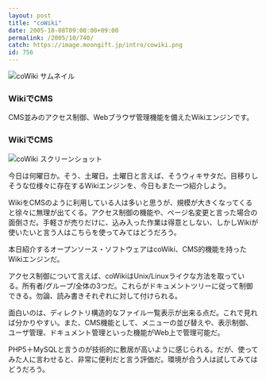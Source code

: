 ```yaml
---
layout: post
title: "coWiki"
date: 2005-10-08T09:00:00+09:00
permalink: /2005/10/740/
catch: https://image.moongift.jp/intro/cowiki.png
id: 756
---
```

 ![coWiki サムネイル](https://image.moongift.jp/intro/cowiki.s.png "coWiki サムネイル")
  

### WikiでCMS
  
CMS並みのアクセス制御、Webブラウザ管理機能を備えたWikiエンジンです。  
<!--more-->  

### WikiでCMS
  

![coWiki スクリーンショット](https://image.moongift.jp/intro/cowiki.png "coWiki スクリーンショット")

  

今日は何曜日か。そう、土曜日。土曜日と言えば、そうウィキサタだ。目移りしそうな位様々に存在するWikiエンジンを、今日もまた一つ紹介しよう。

  

WikiをCMSのように利用している人は多いと思うが、規模が大きくなってくると徐々に無理が出てくる。アクセス制御の機能や、ページ名変更と言った場合の面倒さだ。手軽さが売りだけに、込み入った作業は得意としない、しかしWikiが使いたいと言う人はこちらを使ってみてはどうだろう。

  

本日紹介するオープンソース・ソフトウェアはcoWiki、CMS的機能を持ったWikiエンジンだ。

  

アクセス制御について言えば、coWikiはUnix/Linuxライクな方法を取っている。所有者/グループ/全体の3つだ。これらがドキュメントツリーに従って制御できる。勿論、読み書きそれぞれに対して付けられる。

  

面白いのは、ディレクトリ構造的なファイル一覧表示が出来る点だ。これで見れば分かりやすい。また、CMS機能として、メニューの並び替えや、表示制御、ユーザ管理、ドキュメント管理といった機能がWeb上で管理可能だ。

  

PHP5＋MySQLと言うのが技術的に敷居が高いように感じられる。だが、使ってみた人に言わせると、非常に便利だと言う評価だ。環境が合う人は試してみてはどうだろう。

